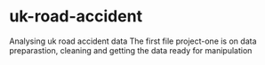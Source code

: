 # uk-road-accident
Analysing uk road accident data
The first file project-one is on data preparastion, cleaning and getting the data ready for manipulation
